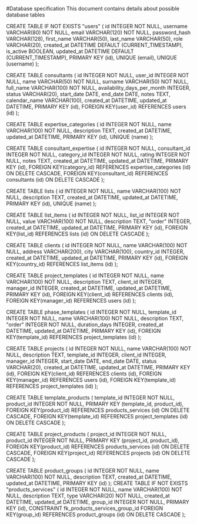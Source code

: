 
#Database specification
This document contains details about possible database tables

CREATE TABLE IF NOT EXISTS "users" (
	id INTEGER NOT NULL, 
	username VARCHAR(80) NOT NULL, 
	email VARCHAR(120) NOT NULL, 
	password_hash VARCHAR(128), 
	first_name VARCHAR(50), 
	last_name VARCHAR(50), 
	role VARCHAR(20), 
	created_at DATETIME DEFAULT (CURRENT_TIMESTAMP), 
	is_active BOOLEAN, 
	updated_at DATETIME DEFAULT (CURRENT_TIMESTAMP), 
	PRIMARY KEY (id), 
	UNIQUE (email), 
	UNIQUE (username)
);

CREATE TABLE consultants (
	id INTEGER NOT NULL, 
	user_id INTEGER NOT NULL, 
	name VARCHAR(50) NOT NULL, 
	surname VARCHAR(50) NOT NULL, 
	full_name VARCHAR(100) NOT NULL, 
	availability_days_per_month INTEGER, 
	status VARCHAR(20), 
	start_date DATE, 
	end_date DATE, 
	notes TEXT, 
	calendar_name VARCHAR(100), 
	created_at DATETIME, 
	updated_at DATETIME, 
	PRIMARY KEY (id), 
	FOREIGN KEY(user_id) REFERENCES users (id)
);

CREATE TABLE expertise_categories (
	id INTEGER NOT NULL, 
	name VARCHAR(100) NOT NULL, 
	description TEXT, 
	created_at DATETIME, 
	updated_at DATETIME, 
	PRIMARY KEY (id), 
	UNIQUE (name)
);


CREATE TABLE consultant_expertise (
	id INTEGER NOT NULL, 
	consultant_id INTEGER NOT NULL, 
	category_id INTEGER NOT NULL, 
	rating INTEGER NOT NULL, 
	notes TEXT, 
	created_at DATETIME, 
	updated_at DATETIME, 
	PRIMARY KEY (id), 
	FOREIGN KEY(category_id) REFERENCES expertise_categories (id) ON DELETE CASCADE, 
	FOREIGN KEY(consultant_id) REFERENCES consultants (id) ON DELETE CASCADE
);


CREATE TABLE lists (
	id INTEGER NOT NULL, 
	name VARCHAR(100) NOT NULL, 
	description TEXT, 
	created_at DATETIME, 
	updated_at DATETIME, 
	PRIMARY KEY (id), 
	UNIQUE (name)
);


CREATE TABLE list_items (
	id INTEGER NOT NULL, 
	list_id INTEGER NOT NULL, 
	value VARCHAR(100) NOT NULL, 
	description TEXT, 
	"order" INTEGER, 
	created_at DATETIME, 
	updated_at DATETIME, 
	PRIMARY KEY (id), 
	FOREIGN KEY(list_id) REFERENCES lists (id) ON DELETE CASCADE
);


CREATE TABLE clients (
	id INTEGER NOT NULL, 
	name VARCHAR(100) NOT NULL, 
	address VARCHAR(200), 
	city VARCHAR(100), 
	country_id INTEGER, 
	created_at DATETIME, 
	updated_at DATETIME, 
	PRIMARY KEY (id), 
	FOREIGN KEY(country_id) REFERENCES list_items (id)
);


CREATE TABLE project_templates (
	id INTEGER NOT NULL, 
	name VARCHAR(100) NOT NULL, 
	description TEXT, 
	client_id INTEGER, 
	manager_id INTEGER, 
	created_at DATETIME, 
	updated_at DATETIME, 
	PRIMARY KEY (id), 
	FOREIGN KEY(client_id) REFERENCES clients (id), 
	FOREIGN KEY(manager_id) REFERENCES users (id)
);


CREATE TABLE phase_templates (
	id INTEGER NOT NULL, 
	template_id INTEGER NOT NULL, 
	name VARCHAR(100) NOT NULL, 
	description TEXT, 
	"order" INTEGER NOT NULL, 
	duration_days INTEGER, 
	created_at DATETIME, 
	updated_at DATETIME, 
	PRIMARY KEY (id), 
	FOREIGN KEY(template_id) REFERENCES project_templates (id)
);


CREATE TABLE projects (
	id INTEGER NOT NULL, 
	name VARCHAR(100) NOT NULL, 
	description TEXT, 
	template_id INTEGER, 
	client_id INTEGER, 
	manager_id INTEGER, 
	start_date DATE, 
	end_date DATE, 
	status VARCHAR(20), 
	created_at DATETIME, 
	updated_at DATETIME, 
	PRIMARY KEY (id), 
	FOREIGN KEY(client_id) REFERENCES clients (id), 
	FOREIGN KEY(manager_id) REFERENCES users (id), 
	FOREIGN KEY(template_id) REFERENCES project_templates (id)
);


CREATE TABLE template_products (
	template_id INTEGER NOT NULL, 
	product_id INTEGER NOT NULL, 
	PRIMARY KEY (template_id, product_id), 
	FOREIGN KEY(product_id) REFERENCES products_services (id) ON DELETE CASCADE, 
	FOREIGN KEY(template_id) REFERENCES project_templates (id) ON DELETE CASCADE
);

CREATE TABLE project_products (
	project_id INTEGER NOT NULL, 
	product_id INTEGER NOT NULL, 
	PRIMARY KEY (project_id, product_id), 
	FOREIGN KEY(product_id) REFERENCES products_services (id) ON DELETE CASCADE, 
	FOREIGN KEY(project_id) REFERENCES projects (id) ON DELETE CASCADE
);


CREATE TABLE product_groups (
	id INTEGER NOT NULL, 
	name VARCHAR(100) NOT NULL, 
	description TEXT, 
	created_at DATETIME, 
	updated_at DATETIME, 
	PRIMARY KEY (id)
);
CREATE TABLE IF NOT EXISTS "products_services" (
	id INTEGER NOT NULL, 
	name VARCHAR(100) NOT NULL, 
	description TEXT, 
	type VARCHAR(20) NOT NULL, 
	created_at DATETIME, 
	updated_at DATETIME, 
	group_id INTEGER NOT NULL, 
	PRIMARY KEY (id), 
	CONSTRAINT fk_products_services_group_id FOREIGN KEY(group_id) REFERENCES product_groups (id) ON DELETE CASCADE
);
